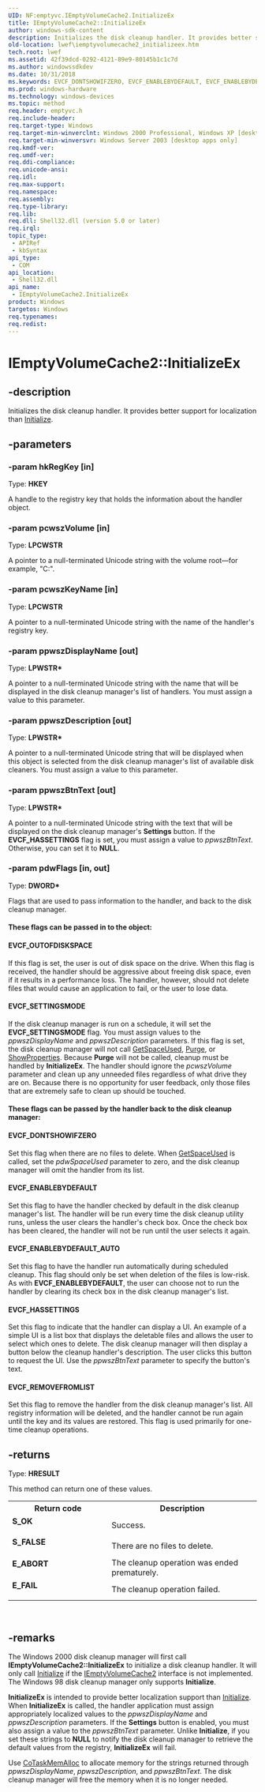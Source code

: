 ```yaml
---
UID: NF:emptyvc.IEmptyVolumeCache2.InitializeEx
title: IEmptyVolumeCache2::InitializeEx
author: windows-sdk-content
description: Initializes the disk cleanup handler. It provides better support for localization than Initialize.
old-location: lwef\iemptyvolumecache2_initializeex.htm
tech.root: lwef
ms.assetid: 42f39dcd-0292-4121-89e9-80145b1c1c7d
ms.author: windowssdkdev
ms.date: 10/31/2018
ms.keywords: EVCF_DONTSHOWIFZERO, EVCF_ENABLEBYDEFAULT, EVCF_ENABLEBYDEFAULT_AUTO, EVCF_HASSETTINGS, EVCF_OUTOFDISKSPACE, EVCF_REMOVEFROMLIST, EVCF_SETTINGSMODE, IEmptyVolumeCache2 interface [Legacy Windows Environment Features],InitializeEx method, IEmptyVolumeCache2.InitializeEx, IEmptyVolumeCache2::InitializeEx, InitializeEx, InitializeEx method [Legacy Windows Environment Features], InitializeEx method [Legacy Windows Environment Features],IEmptyVolumeCache2 interface, These flags can be passed by the handler back to the disk cleanup manager:, These flags can be passed in to the object:, _win32_IEmptyVolumeCache2_InitializeEx, emptyvc/IEmptyVolumeCache2::InitializeEx, lwef.iemptyvolumecache2_initializeex, shell.iemptyvolumecache2_initializeex
ms.prod: windows-hardware
ms.technology: windows-devices
ms.topic: method
req.header: emptyvc.h
req.include-header: 
req.target-type: Windows
req.target-min-winverclnt: Windows 2000 Professional, Windows XP [desktop apps only]
req.target-min-winversvr: Windows Server 2003 [desktop apps only]
req.kmdf-ver: 
req.umdf-ver: 
req.ddi-compliance: 
req.unicode-ansi: 
req.idl: 
req.max-support: 
req.namespace: 
req.assembly: 
req.type-library: 
req.lib: 
req.dll: Shell32.dll (version 5.0 or later)
req.irql: 
topic_type:
 - APIRef
 - kbSyntax
api_type:
 - COM
api_location:
 - Shell32.dll
api_name:
 - IEmptyVolumeCache2.InitializeEx
product: Windows
targetos: Windows
req.typenames: 
req.redist: 
---
```


# IEmptyVolumeCache2::InitializeEx


## -description


Initializes the disk cleanup handler. It provides better support for localization than <a href="https://msdn.microsoft.com/e0d66c58-6963-4694-984f-6f4a710d08c0">Initialize</a>.


## -parameters




### -param hkRegKey [in]

Type: <b>HKEY</b>

A handle to the registry key that holds the information about the handler object. 


### -param pcwszVolume [in]

Type: <b>LPCWSTR</b>

A pointer to a null-terminated Unicode string with the volume root—for example, "C:\". 


### -param pcwszKeyName [in]

Type: <b>LPCWSTR</b>

A pointer to a null-terminated Unicode string with the name of the handler's registry key. 


### -param ppwszDisplayName [out]

Type: <b>LPWSTR*</b>

A pointer to a null-terminated Unicode string with the name that will be displayed in the disk cleanup manager's list of handlers. You must assign a value to this parameter. 


### -param ppwszDescription [out]

Type: <b>LPWSTR*</b>

A pointer to a null-terminated Unicode string that will be displayed when this object is selected from the disk cleanup manager's list of available disk cleaners. You must assign a value to this parameter. 


### -param ppwszBtnText [out]

Type: <b>LPWSTR*</b>

A pointer to a null-terminated Unicode string with the text that will be displayed on the disk cleanup manager's <b>Settings</b> button. If the <b>EVCF_HASSETTINGS</b> flag is set, you must assign a value to <i>ppwszBtnText</i>. Otherwise, you can set it to <b>NULL</b>. 


### -param pdwFlags [in, out]

Type: <b>DWORD*</b>

Flags that are used to pass information to the handler, and back to the disk cleanup manager. 



#### These flags can be passed in to the object:



#### EVCF_OUTOFDISKSPACE

If this flag is set, the user is out of disk space on the drive. When this flag is received, the handler should be aggressive about freeing disk space, even if it results in a performance loss. The handler, however, should not delete files that would cause an application to fail, or the user to lose data.



#### EVCF_SETTINGSMODE

If the disk cleanup manager is run on a schedule, it will set the <b>EVCF_SETTINGSMODE</b> flag. You must assign values to the <i>ppwszDisplayName</i> and <i>ppwszDescription</i> parameters. If this flag is set, the disk cleanup manager will not call <a href="https://msdn.microsoft.com/c8ec2f70-f327-49d4-babb-a9640f105003">GetSpaceUsed</a>, <a href="https://msdn.microsoft.com/c42430da-9d6a-42e9-bc4f-325d986c7c48">Purge</a>, or <a href="https://msdn.microsoft.com/3bce6251-b209-405a-8ac2-fd385f1c69ee">ShowProperties</a>. Because <b>Purge</b> will not be called, cleanup must be handled by <b>InitializeEx</b>. The handler should ignore the <i>pcwszVolume</i> parameter and clean up any unneeded files regardless of what drive they are on. Because there is no opportunity for user feedback, only those files that are extremely safe to clean up should be touched.



#### These flags can be passed by the handler back to the disk cleanup manager:



#### EVCF_DONTSHOWIFZERO

Set this flag when there are no files to delete. When <a href="https://msdn.microsoft.com/c8ec2f70-f327-49d4-babb-a9640f105003">GetSpaceUsed</a> is called, set the <i>pdwSpaceUsed</i> parameter to zero, and the disk cleanup manager will omit the handler from its list.



#### EVCF_ENABLEBYDEFAULT

Set this flag to have the handler checked by default in the disk cleanup manager's list. The handler will be run every time the disk cleanup utility runs, unless the user clears the handler's check box. Once the check box has been cleared, the handler will not be run until the user selects it again.



#### EVCF_ENABLEBYDEFAULT_AUTO

Set this flag to have the handler run automatically during scheduled cleanup. This flag should only be set when deletion of the files is low-risk. As with <b>EVCF_ENABLEBYDEFAULT</b>, the user can choose not to run the handler by clearing its check box in the disk cleanup manager's list.



#### EVCF_HASSETTINGS

Set this flag to indicate that the handler can display a UI. An example of a simple UI is a list box that displays the deletable files and allows the user to select which ones to delete. The disk cleanup manager will then display a button below the cleanup handler's description. The user clicks this button to request the UI. Use the <i>ppwszBtnText</i> parameter to specify the button's text. 




#### EVCF_REMOVEFROMLIST

Set this flag to remove the handler from the disk cleanup manager's list. All registry information will be deleted, and the handler cannot be run again until the key and its values are restored. This flag is used primarily for one-time cleanup operations.


## -returns



Type: <b>HRESULT</b>

This method can return one of these values.

<table>
<tr>
<th>Return code</th>
<th>Description</th>
</tr>
<tr>
<td width="40%">
<dl>
<dt><b>S_OK</b></dt>
</dl>
</td>
<td width="60%">
Success.

</td>
</tr>
<tr>
<td width="40%">
<dl>
<dt><b>S_FALSE</b></dt>
</dl>
</td>
<td width="60%">
There are no files to delete.

</td>
</tr>
<tr>
<td width="40%">
<dl>
<dt><b>E_ABORT</b></dt>
</dl>
</td>
<td width="60%">
The cleanup operation was ended prematurely.

</td>
</tr>
<tr>
<td width="40%">
<dl>
<dt><b>E_FAIL</b></dt>
</dl>
</td>
<td width="60%">
The cleanup operation failed.

</td>
</tr>
</table>
 




## -remarks



The Windows 2000 disk cleanup manager will first call <b>IEmptyVolumeCache2::InitializeEx</b> to initialize a disk cleanup handler. It will only call <a href="https://msdn.microsoft.com/e0d66c58-6963-4694-984f-6f4a710d08c0">Initialize</a> if the <a href="https://msdn.microsoft.com/a3e941ee-0477-48a8-96bd-c9d74c66ca41">IEmptyVolumeCache2</a> interface is not implemented. The Windows 98 disk cleanup manager only supports <b>Initialize</b>.

<b>InitializeEx</b> is intended to provide better localization support than <a href="https://msdn.microsoft.com/e0d66c58-6963-4694-984f-6f4a710d08c0">Initialize</a>. When <b>InitializeEx</b> is called, the handler application must assign appropriately localized values to the <i>ppwszDisplayName</i> and <i>ppwszDescription</i> parameters. If the <b>Settings</b> button is enabled, you must also assign a value to the <i>ppwszBtnText</i> parameter. Unlike <b>Initialize</b>, if you set these strings to <b>NULL</b> to notify the disk cleanup manager to retrieve the default values from the registry, <b>InitializeEx</b> will fail. 

Use <a href="_com_cotaskmemalloc">CoTaskMemAlloc</a> to allocate memory for the strings returned through <i>ppwszDisplayName</i>, <i>ppwszDescription</i>, and <i>ppwszBtnText</i>. The disk cleanup manager will free the memory when it is no longer needed.



